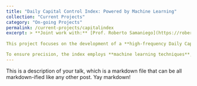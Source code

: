 ```yaml
---
title: "Daily Capital Control Index: Powered by Machine Learning"
collection: "Current Projects"
category: "On-going Projects"
permalink: /current-projects/capitalindex
excerpt: > **Joint work with:** [Prof. Roberto Samaniego](https://robertosamaniego.weebly.com/)
  
This project focuses on the development of a **high-frequency Daily Capital Control Index** for **119 countries**, spanning from **January 1, 2000, to the present**. The index tracks **six categories of capital account interventions**, offering a **real-time tool** for the **tracking and analysis of global capital control policies**. By providing timely and granular insights, the index serves as a critical resource for researchers, policymakers, and market participants seeking to understand cross-country differences in capital control measures. 

To ensure precision, the index employs **machine learning techniques**, including **Linear Regression** and **LASSO**, trained on the **Ka-open Index** from the IMF’s **Annual Report on Exchange Arrangements and Exchange Restrictions (AREAER)**. The project also includes the development of a **comprehensive dataset** and a **user-friendly website** that enables **real-time updates and dynamic access** to the dataset, facilitating seamless access to up-to-date capital control information.
---
```



This is a description of your talk, which is a markdown file that can be all markdown-ified like any other post. Yay markdown!
